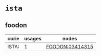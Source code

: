 # `ista`

## foodon

| curie   |   usages | nodes                                                             |
|---------|----------|-------------------------------------------------------------------|
| ISTA:   |        1 | [FOODON:03414315](http://purl.obolibrary.org/obo/FOODON_03414315) |

